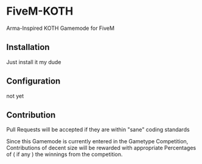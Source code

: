 # FiveM-KOTH
Arma-Inspired KOTH Gamemode for FiveM

## Installation
Just install it my dude

## Configuration
not yet

## Contribution
Pull Requests will be accepted if they are within "sane" coding standards

Since this Gamemode is currently entered in the Gametype Competition, Contributions of decent size will be rewarded with appropriate Percentages of ( if any ) the winnings from the competition.
